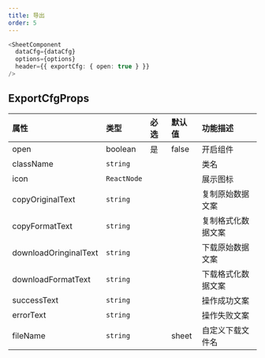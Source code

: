 ```yaml
---
title: 导出
order: 5
---
```


```typescript
<SheetComponent
  dataCfg={dataCfg}
  options={options}
  header={{ exportCfg: { open: true } }}
/>
```

## ExportCfgProps

| 属性       | 类型            | 必选  | 默认值 | 功能描述   |
| :---------- | :--------------- |  :---- | :------ | :---------- |
| open       | boolean           |   是   | false    | 开启组件   |
| className   | `string`           |      |    | 类名 |
| icon       | `ReactNode`       |      |    |  展示图标  |
| copyOriginalText       | `string`       |      |    | 复制原始数据文案   |
| copyFormatText       | `string` |      |    | 复制格式化数据文案   |
| downloadOringinalText       | `string` |      |    | 下载原始数据文案   |
| downloadFormatText       | `string` |      |    | 下载格式化数据文案   |
| successText       | `string` |      |    | 操作成功文案   |
| errorText       | `string` |      |    | 操作失败文案   |
| fileName       | `string` |      |  sheet  | 自定义下载文件名   |
